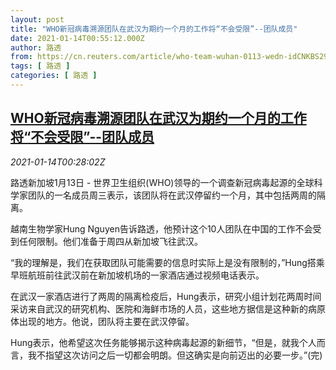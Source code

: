 ```yaml
---
layout: post
title: "WHO新冠病毒溯源团队在武汉为期约一个月的工作将“不会受限”--团队成员"
date: 2021-01-14T00:55:12.000Z
author: 路透
from: https://cn.reuters.com/article/who-team-wuhan-0113-wedn-idCNKBS29J02P
tags: [ 路透 ]
categories: [ 路透 ]
---
```

<!--1610585712000-->
[WHO新冠病毒溯源团队在武汉为期约一个月的工作将“不会受限”--团队成员](https://cn.reuters.com/article/who-team-wuhan-0113-wedn-idCNKBS29J02P)
------

<div>
<div><i>2021-01-14T00:28:02Z</i></div><p>路透新加坡1月13日 - 世界卫生组织(WHO)领导的一个调查新冠病毒起源的全球科学家团队的一名成员周三表示，该团队将在武汉停留约一个月，其中包括两周的隔离。</p><p>越南生物学家Hung Nguyen告诉路透，他预计这个10人团队在中国的工作不会受到任何限制。他们准备于周四从新加坡飞往武汉。</p><p>“我的理解是，我们在获取团队可能需要的信息时实际上是没有限制的，”Hung搭乘早班航班前往武汉前在新加坡机场的一家酒店通过视频电话表示。</p><p>在武汉一家酒店进行了两周的隔离检疫后，Hung表示，研究小组计划花两周时间采访来自武汉的研究机构、医院和海鲜市场的人员，这些地方据信是这种新的病原体出现的地方。他说，团队将主要在武汉停留。</p><p>Hung表示，他希望这次任务能够揭示这种病毒起源的新细节，“但是，就我个人而言，我不指望这次访问之后一切都会明朗。但这确实是向前迈出的必要一步。”(完)</p>
</div>
